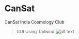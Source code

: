 # CanSat
 CanSat India Cosmology Club


> GUI Using Tailwind
 ![alt text](https://github.com/[guruongit]/[CanSat]/blob/[main]/gui.png?raw=true)
